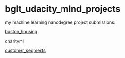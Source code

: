 # bglt_udacity_mlnd_projects
my machine learning nanodegree project submissions:


[boston_housing](boston_housing/home/boston_housing.ipynb)

[charityml](charityml/home/finding_donors.ipynb)


[customer_segments](customer_segments/home/customer_segments.ipynb)
